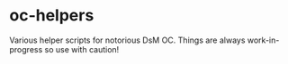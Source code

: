 # oc-helpers

Various helper scripts for notorious DsM OC. Things are always work-in-progress so use with caution!
